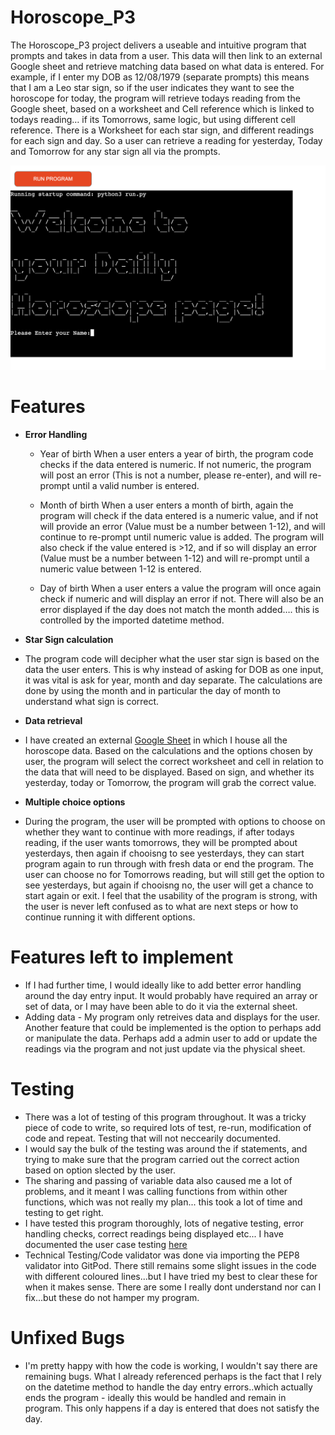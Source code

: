 # Horoscope_P3  

The Horoscope_P3 project delivers a useable and intuitive program that prompts and takes in data from a user.  This data will then link to an external Google sheet and retrieve matching data based on what data is entered.  For example, if I enter my DOB as 12/08/1979 (separate prompts) this means that I am a Leo star sign, so if the user indicates they want to see the horoscope for today, the program will retrieve todays reading from the Google sheet, based on a worksheet and Cell reference which is linked to todays reading… if its Tomorrows, same logic, but using different cell reference.
There is a Worksheet for each star sign, and different readings for each sign and day.  So a user can retrieve a reading for yesterday, Today and Tomorrow for any star sign all via the prompts. 

![Horoscope_P3 Main Page](images/Intro_Page.png)

# Features

- __Error Handling__
    
    - Year of birth
    When a user enters a year of birth, the program code checks if the data entered is numeric.  If not numeric, the program will post an error (This is not a number, please re-enter), and will re-prompt until a valid number is entered. 

    - Month of birth
    When a user enters a month of birth, again the program will check if the data entered is a numeric value, and if not will provide an error (Value must be a number between 1-12), and will continue to re-prompt until numeric value is added.  The program will also check if the value entered is >12, and if so will display an error (Value must be a number between 1-12) and will re-prompt until a numeric value between 1-12 is entered.

    - Day of birth
    When a user enters a value the program will once again check if numeric and will display an error if not.  There will also be an error displayed if the day does not match the month added…. this is controlled by the imported datetime method.  


- __Star Sign calculation__

- The program code will decipher what the user star sign is based on the data the user enters.  This is why instead of asking for DOB as one input, it was vital is ask for year, month and day separate.  The calculations are done by using the month and in particular the day of month to understand what sign is correct.


- __Data retrieval__

- I have created an external [Google Sheet](https://docs.google.com/spreadsheets/d/1CEI56um2eTA1yMyG832TtSUhkDg4cUDIjdaxL32IrFg/edit?pli=1#gid=0) in which I house all the horoscope data.  Based on the calculations and the options chosen by user, the program will select the correct worksheet and cell in relation to the data that will need to be displayed.  Based on sign, and whether its yesterday, today or Tomorrow, the program will grab the correct value. 


- __Multiple choice options__

- During the program, the user will be prompted with options to choose on whether they want to continue with more readings, if after todays reading, if the user wants tomorrows, they will be prompted about yesterdays, then again if chooisng to see yesterdays, they can start program again to run through with fresh data or end the program.  The user can choose no for Tomorrows reading, but will still get the option to see yesterdays, but again if chooisng no, the user will get a chance to start again or exit.  I feel that the usability of the program is strong, with the user is never left confused as to what are next steps or how to continue running it with different options.


# Features left to implement

- If I had further time, I would ideally like to add better error handling around the day entry input.  It would probably have required an array or set of data, or I may have been able to do it via the external sheet.
- Adding data - My program only retreives data and displays for the user.  Another feature that could be implemented is the option to perhaps add or manipulate the data.  Perhaps add a admin user to add or update the readings via the program and not just update via the physical sheet.


# Testing

- There was a lot of testing of this program throughout.  It was a tricky piece of code to write, so required lots of test, re-run, modification of code and repeat.  Testing that will not neccearily documented.
- I would say the bulk of the testing was around the if statements, and trying to make sure that the program carried out the correct action based on option slected by the user.
- The sharing and passing of variable data also caused me a lot of problems, and it meant I was calling functions from within other functions, which was not really my plan... this took a lot of time and testing to get right.
- I have tested this program thoroughly, lots of negative testing, error handling checks, correct readings being displayed etc... I have documented the user case testing [here](https://docs.google.com/spreadsheets/d/1qZD24CFKM44kvPzQZTWK6VcLEgmZM38yjjDgyqbEkqw/edit#gid=0)
- Technical Testing/Code validator was done via importing the PEP8 validator into GitPod.  There still remains some slight issues in the code with different coloured lines...but I have tried my best to clear these for when it makes sense.  There are some I really dont understand nor can I fix...but these do not hamper my program.

# Unfixed Bugs

- I'm pretty happy with how the code is working, I wouldn't say there are remaining bugs.  What I already referenced perhaps is the fact that I rely on the datetime method to handle the day entry errors..which actually ends the program - ideally this would be handled and remain in program.  This only happens if a day is entered that does not satisfy the day.




